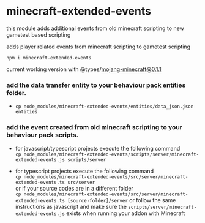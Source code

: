minecraft-extended-events
========================

this module adds additional events from old minecraft scripting to new gametest based scripting

adds player related events from minecraft scripting to gametest scripting

`npm i minecraft-extended-events`

current working version with @types/mojang-minecraft@0.1.1

### add the data transfer entity to your behaviour pack entities folder.
* `cp node_modules/minecraft-extended-events/entities/data_json.json entities`

### add the event created from old minecraft scripting to your behaviour pack scripts.

* for javascript/typescript projects execute the following command\
`cp node_modules/minecraft-extended-events/scripts/server/minecraft-extended-events.js scripts/server`

* for typescript projects execute the following command\
`cp node_modules/minecraft-extended-events/src/server/minecraft-extended-events.ts src/server`\
or if your source codes are in a different folder\
`cp node_modules/minecraft-extended-events/src/server/minecraft-extended-events.ts [source-folder]/server`
or follow the same instructions as javascript and make sure the `scripts/server/minecraft-extended-events.js` exists when running your addon with Minecraft